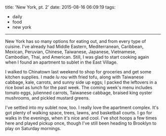 title: 'New York, pt. 2'
date: 2015-08-16 06:09:19
tags:
- daily
- food
- new york
---

New York has so many options for eating out, and from every type of cuisine. I've already had Middle Eastern, Mediterranean, Caribbean, Mexican, Peruvian, Chinese, Taiwanese, Japanese, Vietnamese, Cambodian, Thai, and American. Still, I was glad to start cooking again when I found an apartment to sublet in the East Village.

I walked to Chinatown last weekend to shop for groceries and get some kitchen supplies. I made *lu rou* with fried tofu, along with Taiwanese cabbage, kale, carrots, and sunny side up eggs; I packed the leftovers in a rice bowl as lunch for the past week. The coming week's menu includes tomato eggs, julienned carrots, Taiwanese cabbage, braised king oyster mushrooms, and pickled mustard greens.

I've settled into my sublet now, too. I really love the apartment complex. It's got plenty of walking space, trees, lawns, and basketball courts. I go for walks in the evenings, when it's nice and cool. I've shot hoops a few times here and played pickup once, though I've still been heading to Brooklyn to play on Saturday mornings.

